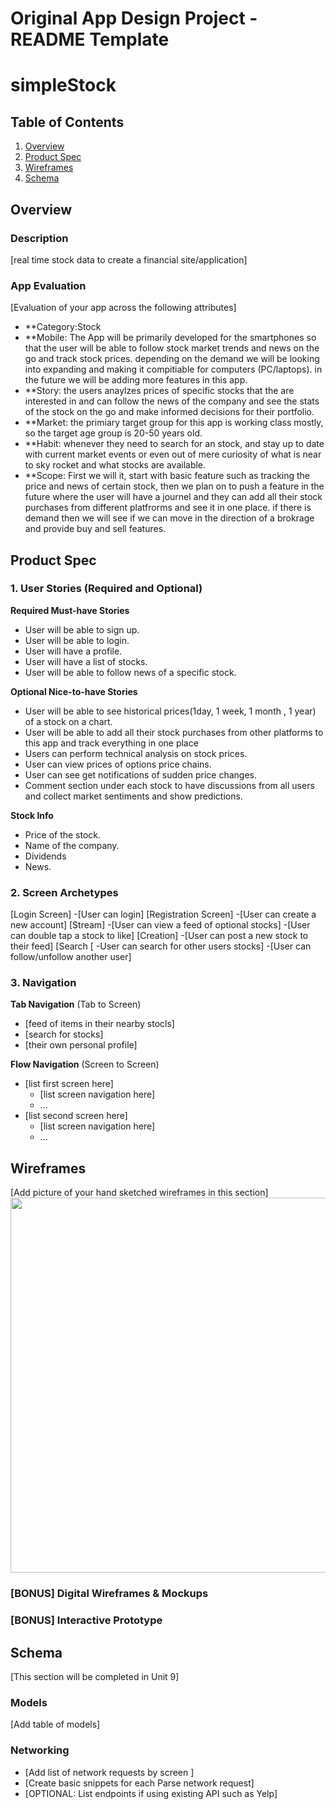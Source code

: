 Original App Design Project - README Template
===

# simpleStock

## Table of Contents
1. [Overview](#Overview)
1. [Product Spec](#Product-Spec)
1. [Wireframes](#Wireframes)
2. [Schema](#Schema)

## Overview
### Description
[real time stock data to create a financial site/application]

### App Evaluation
[Evaluation of your app across the following attributes]
- **Category:Stock
- **Mobile: The App will be primarily developed for the smartphones so that the user will be able to follow stock market trends and news on the go and track stock prices. depending on the demand we will be looking into expanding and making it compitiable for computers (PC/laptops). in the future we will be adding more features in this app.
- **Story: the users anaylzes prices of specific stocks that the are interested in and can follow the news of the company and see the stats of the stock on the go and make informed decisions for their portfolio.
- **Market: the primiary target group for this app is working class mostly, so the target age group is 20-50 years old.
- **Habit: whenever they need to search for an stock, and stay up to date with current market events or even out of mere curiosity of what is near to sky rocket and what stocks are available.
- **Scope: First we will it, start with basic feature such as tracking the price and news of certain stock, then we plan on to push a feature in the future where the user will have a journel and they can add all their stock purchases from different platfrorms and see it in one place. if there is demand then we will see if we can move in the direction of a brokrage and provide buy and sell features.

## Product Spec

### 1. User Stories (Required and Optional)

**Required Must-have Stories**
* User will be able to sign up. 
* User will be able to login.
* User will have a profile.
* User will have a list of stocks.
* User will be able to follow news of a specific stock.



**Optional Nice-to-have Stories**
* User will be able to see historical prices(1day, 1 week, 1 month , 1 year) of a stock on a chart.
* User will be able to add all their stock purchases from other platforms to this app and track everything in one place
* Users can perform technical analysis on stock prices.
* User can view prices of options price chains.
* User can see get notifications of sudden price changes.
* Comment section under each stock to have discussions from all users and collect market sentiments and show predictions.


**Stock Info**

* Price of the stock. 
* Name of the company. 
* Dividends  
* News. 

### 2. Screen Archetypes
[Login Screen]
       -[User can login]
[Registration Screen]
       -[User can create a new account]
[Stream]
        -[User can view a feed of optional stocks]
        -[User can double tap a stock to like]
[Creation]
        -[User can post a new stock to their feed]
[Search
[       -User can search for other users stocks]
        -[User can follow/unfollow another user]


### 3. Navigation

**Tab Navigation** (Tab to Screen)

* [feed of items in their nearby stocls]
* [search for stocks]
* [their own personal profile]

**Flow Navigation** (Screen to Screen)

* [list first screen here]
   * [list screen navigation here]
   * ...
* [list second screen here]
   * [list screen navigation here]
   * ...

## Wireframes
[Add picture of your hand sketched wireframes in this section]
<img src="YOUR_WIREFRAME_IMAGE_URL" width=600>

### [BONUS] Digital Wireframes & Mockups

### [BONUS] Interactive Prototype

## Schema 
[This section will be completed in Unit 9]
### Models
[Add table of models]
### Networking
- [Add list of network requests by screen ]
- [Create basic snippets for each Parse network request]
- [OPTIONAL: List endpoints if using existing API such as Yelp]
